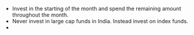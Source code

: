 - Invest in the starting of the month and spend the remaining amount throughout the month.
- Never invest in large cap funds in India. Instead invest on index funds.
- 